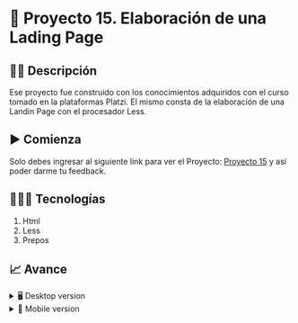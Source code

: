 # 📝 Proyecto 15. Elaboración de una Lading Page


## ✍🏻 Descripción 
Ese proyecto fue construido con los conocimientos adquiridos con el curso tomado en la plataformas Platzi. El mismo consta de la elaboración de una Landin Page con el procesador Less. 

## ▶️ Comienza
Solo debes ingresar al siguiente link para ver el Proyecto: [Proyecto 15]() y así poder darme tu feedback.

## 👨🏻‍💻 Tecnologías
1. Html
2. Less
3. Prepos

## 📈 Avance
<details>
    <summary>🖥 Desktop version</summary>

![](https://github.com/diegudeveloper/Proyecto15-less/blob/gh-pages/images/less.png)

</details>

<details>
    <summary>📱 Mobile version</summary>
    
![]()

</details>